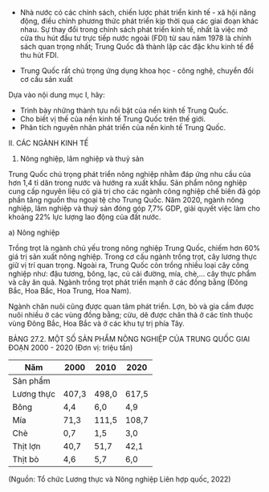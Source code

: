 - Nhà nước có các chính sách, chiến lược phát triển kinh tế - xã hội năng động, điều chỉnh phương thức phát triển kịp thời qua các giai đoạn khác nhau. Sự thay đổi trong chính sách phát triển kinh tế, nhất là việc mở cửa thu hút đầu tư trực tiếp nước ngoài (FDI) từ sau năm 1978 là chính sách quan trọng nhất; Trung Quốc đã thành lập các đặc khu kinh tế để thu hút FDI.

- Trung Quốc rất chú trọng ứng dụng khoa học - công nghệ, chuyển đổi cơ cấu sản xuất

Dựa vào nội dung mục I, hãy:
- Trình bày những thành tựu nổi bật của nền kinh tế Trung Quốc.
- Cho biết vị thế của nền kinh tế Trung Quốc trên thế giới.
- Phân tích nguyên nhân phát triển của nền kinh tế Trung Quốc.

II. CÁC NGÀNH KINH TẾ

1. Nông nghiệp, lâm nghiệp và thuỷ sản

Trung Quốc chú trọng phát triển nông nghiệp nhằm đáp ứng nhu cầu của hơn 1,4 tỉ dân trong nước và hướng ra xuất khẩu. Sản phẩm nông nghiệp cung cấp nguyên liệu có giá trị cho các ngành công nghiệp chế biến đã góp phần tăng nguồn thu ngoại tệ cho Trung Quốc. Năm 2020, ngành nông nghiệp, lâm nghiệp và thuỷ sản đóng góp 7,7% GDP, giải quyết việc làm cho khoảng 22% lực lượng lao động của đất nước.

a) Nông nghiệp

Trồng trọt là ngành chủ yếu trong nông nghiệp Trung Quốc, chiếm hơn 60% giá trị sản xuất nông nghiệp. Trong cơ cấu ngành trồng trọt, cây lương thực giữ vị trí quan trọng. Ngoài ra, Trung Quốc còn trồng nhiều loại cây công nghiệp như: đậu tương, bông, lạc, củ cải đường, mía, chè,... cây thực phẩm và cây ăn quả. Ngành trồng trọt phát triển mạnh ở các đồng bằng (Đông Bắc, Hoa Bắc, Hoa Trung, Hoa Nam).

Ngành chăn nuôi cũng được quan tâm phát triển. Lợn, bò và gia cầm được nuôi nhiều ở các vùng đồng bằng; cừu, dê được chăn thả ở các tỉnh thuộc vùng Đông Bắc, Hoa Bắc và ở các khu tự trị phía Tây.

BẢNG 27.2. MỘT SỐ SẢN PHẨM NÔNG NGHIỆP CỦA TRUNG QUỐC GIAI ĐOẠN 2000 - 2020
(Đơn vị: triệu tấn)

Năm | 2000 | 2010 | 2020
--- | --- | --- | ---
Sản phẩm |  |  | 
Lương thực | 407,3 | 498,0 | 617,5
Bông | 4,4 | 6,0 | 4,9
Mía | 71,3 | 111,5 | 108,7
Chè | 0,7 | 1,5 | 3,0
Thịt lợn | 40,7 | 51,7 | 42,1
Thịt bò | 4,6 | 5,7 | 6,0

(Nguồn: Tổ chức Lương thực và Nông nghiệp Liên hợp quốc, 2022)
